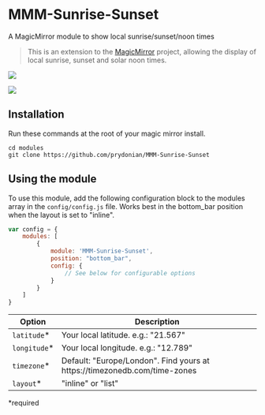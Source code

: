 # MMM-Sunrise-Sunset
A MagicMirror module to show local sunrise/sunset/noon times
> This is an extension to the [MagicMirror](https://github.com/MichMich/MagicMirror) project, allowing the display of local sunrise, sunset and solar noon times.

![](https://raw.githubusercontent.com/prydonian/MMM-Sunrise-Sunset/master/Screenshot.png)

![](https://raw.githubusercontent.com/prydonian/MMM-Sunrise-Sunset/master/List.png)

## Installation
Run these commands at the root of your magic mirror install.

```shell
cd modules
git clone https://github.com/prydonian/MMM-Sunrise-Sunset
```

## Using the module
To use this module, add the following configuration block to the modules array in the `config/config.js` file.
Works best in the bottom_bar position when the layout is set to "inline".

```js
var config = {
    modules: [
        {
            module: 'MMM-Sunrise-Sunset',
            position: "bottom_bar",
            config: {
                // See below for configurable options
            }
        }
    ]
}
```

<table width="100%">
	<!-- why, markdown... -->
	<thead>
		<tr>
			<th>Option</th>
			<th width="100%">Description</th>
		</tr>
	<thead>
	<tbody>
		<tr>
			<td><code>latitude</code>*</td>
			<td>
      Your local latitude. e.g.: "21.567"
			</td>
		</tr>
		<tr>
			<td><code>longitude</code>*</td>
			<td>
      Your local longitude. e.g.: "12.789"
			</td>
		</tr>
		<tr>
			<td><code>timezone</code>*</td>
			<td>
      Default: "Europe/London". Find yours at https://timezonedb.com/time-zones
			</td>
		</tr>
		<tr>
			<td><code>layout</code>*</td>
			<td>
      "inline" or "list"
			</td>
		</tr>
	</tbody>
</table>
*required